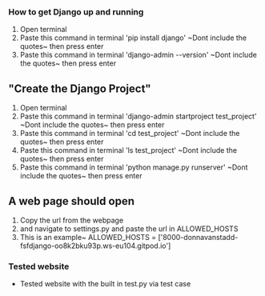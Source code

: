 ### How to get Django up and running

1. Open terminal
2. Paste this command in terminal 'pip install django' ~Dont include the quotes~ then press enter 
3. Paste this command in terminal 'django-admin --version' ~Dont include the quotes~ then press enter
## "Create the Django Project"
1. Open terminal
2. Paste this command in terminal 'django-admin startproject test_project' ~Dont include the quotes~ then press enter
3. Paste this command in terminal 'cd test_project' ~Dont include the quotes~ then press enter
4. Paste this command in terminal 'ls test_project' ~Dont include the quotes~ then press enter
5. Paste this command in terminal 'python manage.py runserver' ~Dont include the quotes~ then press enter
## A web page should open
1. Copy the url from the webpage
2. and navigate to settings.py and paste the url in ALLOWED_HOSTS
3. This is an example~ ALLOWED_HOSTS = ['8000-donnavanstadd-fsfdjango-oo8k2bku93p.ws-eu104.gitpod.io'] 

### Tested website
* Tested website with the built in test.py via test case

###
